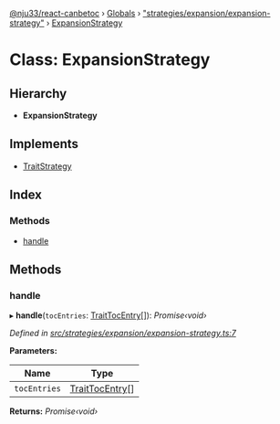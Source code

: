 [@nju33/react-canbetoc](../README.md) › [Globals](../globals.md) › ["strategies/expansion/expansion-strategy"](../modules/_strategies_expansion_expansion_strategy_.md) › [ExpansionStrategy](_strategies_expansion_expansion_strategy_.expansionstrategy.md)

# Class: ExpansionStrategy

## Hierarchy

* **ExpansionStrategy**

## Implements

* [TraitStrategy](../interfaces/_strategies_strategy_.traitstrategy.md)

## Index

### Methods

* [handle](_strategies_expansion_expansion_strategy_.expansionstrategy.md#handle)

## Methods

###  handle

▸ **handle**(`tocEntries`: [TraitTocEntry](../interfaces/_entities_toc_entry_.traittocentry.md)[]): *Promise‹void›*

*Defined in [src/strategies/expansion/expansion-strategy.ts:7](https://github.com/nju33/react-canbetoc/blob/d6b2f5b/src/strategies/expansion/expansion-strategy.ts#L7)*

**Parameters:**

Name | Type |
------ | ------ |
`tocEntries` | [TraitTocEntry](../interfaces/_entities_toc_entry_.traittocentry.md)[] |

**Returns:** *Promise‹void›*
